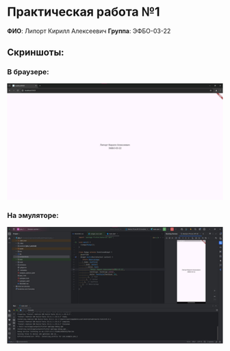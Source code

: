 # Практическая работа №1

**ФИО**: Липорт Кирилл Алексеевич
**Группа**: ЭФБО-03-22

## Скриншоты:
### В браузере:
![Скриншот браузера](screenshots/chrome.jpg)

### На эмуляторе:
![Скриншот эмулятора](screenshots/android.jpg)
